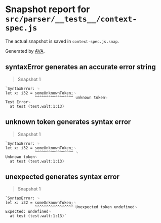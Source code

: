 # Snapshot report for `src/parser/__tests__/context-spec.js`

The actual snapshot is saved in `context-spec.js.snap`.

Generated by [AVA](https://ava.li).

## syntaxError generates an accurate error string

> Snapshot 1

    `SyntaxError: ␊
    let x: i32 = someUnknownToken;␊
                 ^^^^^^^^^^^^^^^^^ unknown token␊
    Test Error␊
      at test (test.walt:1:13)

## unknown token generates syntax error

> Snapshot 1

    `SyntaxError: ␊
    let x: i32 = someUnknownToken;␊
                 ^^^^^^^^^^^^^^^^^ ␊
    Unknown token␊
      at test (test.walt:1:13)

## unexpected generates syntax error

> Snapshot 1

    `SyntaxError: ␊
    let x: i32 = someUnknownToken;␊
                 ^^^^^^^^^^^^^^^^^ Unexpected token undefined␊
    Expected: undefined␊
      at test (test.walt:1:13)`